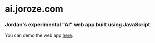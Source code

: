 # ai.joroze.com

### Jordan's experimental "AI" web app built using JavaScript

You can demo the web app [here](http://ai.joroze.com).
